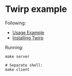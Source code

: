 # Twirp example

Following:

- [Usage Example](https://twitchtv.github.io/twirp/docs/example.html)
- [Installing Twirp](https://twitchtv.github.io/twirp/docs/install.html#get-protoc-gen-go-and-protoc-gen-twirp-plugins)

Running:

    make server

    # Separate shell:
    make client
